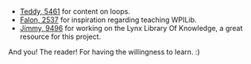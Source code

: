 - [Teddy, 5461](https://github.com/dragonblade316) for content on loops.
- [Falon, 2537](https://github.com/falon-dev) for inspiration regarding teaching WPILib.
- [Jimmy, 9496](https://github.com/witherslayer67) for working on the Lynx Library Of Knowledge, a great resource for this project.
  

And you! The reader! For having the willingness to learn. :)